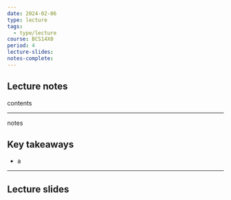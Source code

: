 ```yaml
---
date: 2024-02-06
type: lecture
tags:
  - type/lecture
course: BCS14X0
period: 4
lecture-slides: 
notes-complete:
---
```

## Lecture notes
contents

- - - 
notes


## Key takeaways
- a

- - - 
## Lecture slides